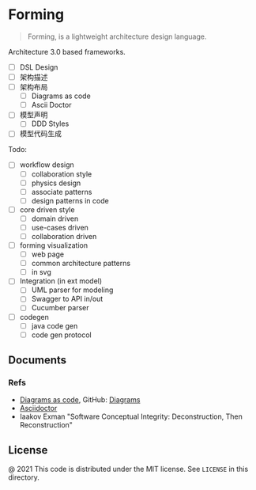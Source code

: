 # Forming

> Forming, is a lightweight architecture design language. 

Architecture 3.0 based frameworks.

- [ ] DSL Design
- [ ] 架构描述
- [ ] 架构布局
   - [ ] Diagrams as code
   - [ ] Ascii Doctor
- [ ] 模型声明
   - [ ] DDD Styles
- [ ] 模型代码生成 

Todo:

- [ ] workflow design
   - [ ] collaboration style
   - [ ] physics design
   - [ ] associate patterns
   - [ ] design patterns in code
- [ ] core driven style
   - [ ] domain driven
   - [ ] use-cases driven
   - [ ] collaboration driven
- [ ] forming visualization
   - [ ] web page
   - [ ] common architecture patterns
   - [ ] in svg
- [ ] Integration (in ext model)
  - [ ] UML parser for modeling
  - [ ] Swagger to API in/out
  - [ ] Cucumber parser
- [ ] codegen
   - [ ] java code gen
   - [ ] code gen protocol

Documents
---

### Refs

- [Diagrams as code](https://diagrams.mingrammer.com/docs/getting-started/examples), GitHub: [Diagrams](https://github.com/mingrammer/diagrams)
- [Asciidoctor](https://asciidoctor.org/docs/asciidoctor-diagram/)
- Iaakov Exman "Software Conceptual Integrity: Deconstruction, Then Reconstruction"

License
---

@ 2021 This code is distributed under the MIT license. See `LICENSE` in this directory.
